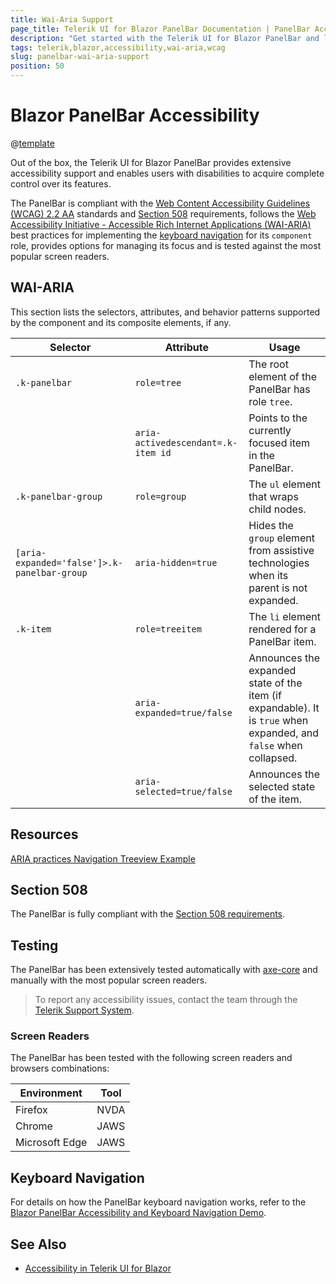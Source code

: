 ```yaml
---
title: Wai-Aria Support
page_title: Telerik UI for Blazor PanelBar Documentation | PanelBar Accessibility
description: "Get started with the Telerik UI for Blazor PanelBar and learn about its accessibility support for WAI-ARIA, Section 508, and WCAG 2.2."
tags: telerik,blazor,accessibility,wai-aria,wcag
slug: panelbar-wai-aria-support 
position: 50 
---
```


# Blazor PanelBar Accessibility

@[template](/_contentTemplates/common/parameters-table-styles.md#table-layout)



Out of the box, the Telerik UI for Blazor PanelBar provides extensive accessibility support and enables users with disabilities to acquire complete control over its features.


The PanelBar is compliant with the [Web Content Accessibility Guidelines (WCAG) 2.2 AA](https://www.w3.org/TR/WCAG22/) standards and [Section 508](https://www.section508.gov/) requirements, follows the [Web Accessibility Initiative - Accessible Rich Internet Applications (WAI-ARIA)](https://www.w3.org/WAI/ARIA/apg/) best practices for implementing the [keyboard navigation](#keyboard-navigation) for its `component` role, provides options for managing its focus and is tested against the most popular screen readers.

## WAI-ARIA


This section lists the selectors, attributes, and behavior patterns supported by the component and its composite elements, if any.

| Selector | Attribute | Usage |
| -------- | --------- | ----- |
| `.k-panelbar` | `role=tree` | The root element of the PanelBar has role `tree`. |
|  | `aria-activedescendant=.k-item id` | Points to the currently focused item in the PanelBar. |
| `.k-panelbar-group` | `role=group` | The `ul` element that wraps child nodes. |
| `[aria-expanded='false']>.k-panelbar-group` | `aria-hidden=true` | Hides the `group` element from assistive technologies when its parent is not expanded. |
| `.k-item` | `role=treeitem` | The `li` element rendered for a PanelBar item. |
|  | `aria-expanded=true/false` | Announces the expanded state of the item (if expandable). It is `true` when expanded, and `false` when collapsed. |
|  | `aria-selected=true/false` | Announces the selected state of the item. |

## Resources

[ARIA practices Navigation Treeview Example](https://www.w3.org/WAI/ARIA/apg/example-index/treeview/treeview-navigation.html)

## Section 508


The PanelBar is fully compliant with the [Section 508 requirements](http://www.section508.gov/).

## Testing


The PanelBar has been extensively tested automatically with [axe-core](https://github.com/dequelabs/axe-core) and manually with the most popular screen readers.

> To report any accessibility issues, contact the team through the [Telerik Support System](https://www.telerik.com/account/support-center).

### Screen Readers


The PanelBar has been tested with the following screen readers and browsers combinations:

| Environment | Tool |
| ----------- | ---- |
| Firefox | NVDA |
| Chrome | JAWS |
| Microsoft Edge | JAWS |



## Keyboard Navigation

For details on how the PanelBar keyboard navigation works, refer to the [Blazor PanelBar Accessibility and Keyboard Navigation Demo](https://demos.telerik.com/blazor-ui/panelbar/keyboard-navigation).

## See Also

* [Accessibility in Telerik UI for Blazor](slug:accessibility-overview)